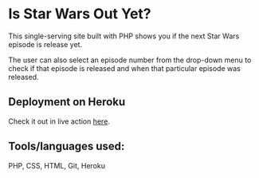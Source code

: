 # Is Star Wars Out Yet?

This single-serving site built with PHP shows you if the next Star Wars episode is release yet.

The user can also select an episode number from the drop-down menu to check if that episode is released and when that particular episode was released.  


## Deployment on Heroku

Check it out in live action [here](https://fierce-shore-24119.herokuapp.com/).


## Tools/languages used:  

PHP, CSS, HTML, Git, Heroku
